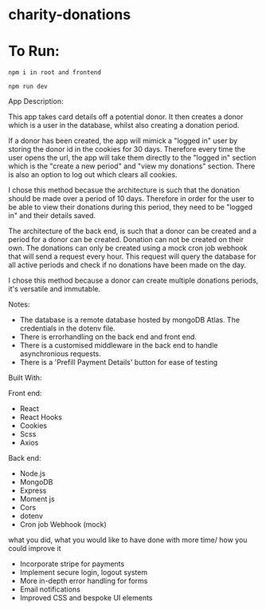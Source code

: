 # charity-donations

# To Run:

```terminal
npm i in root and frontend
```

```terminal
npm run dev
```

App Description: 

This app takes card details off a potential donor. It then creates a donor which is a user in the database, whilst also creating a donation period.

If a donor has been created, the app will mimick a "logged in" user by storing the donor id in the cookies for 30 days. Therefore every time the user opens the url, the app will take them directly to the "logged in" section which is the "create a new period" and "view my donations" section. 
There is also an option to log out which clears all cookies.

I chose this method becasue the architecture is such that the donation should be made over a period of 10 days. Therefore in order for the user to be able to view their donations during this period, they need to be "logged in" and their details saved.

The architecture of the back end, is such that a donor can be created and a period for a donor can be created. Donation can not be created on their own. The donations can only be created using a mock cron job webhook that will send a request every hour. This request will query the database for all active periods and check if no donations have been made on the day. 

I chose this method because a donor can create multiple donations periods, it's versatile and immutable.

Notes: 
* The database is a remote database hosted by mongoDB Atlas. The credentials in the dotenv file.
* There is errorhandling on the back end and front end.
* There is a customised middleware in the back end to handle asynchronious requests.
* There is a 'Prefill Payment Details' button for ease of testing


Built With: 

Front end:
* React
* React Hooks
* Cookies
* Scss
* Axios

Back end:
* Node.js
* MongoDB
* Express
* Moment js
* Cors
* dotenv
* Cron job Webhook (mock)


what you did, what you would like to have done with more time/ how you could improve it

* Incorporate stripe for payments
* Implement secure login, logout system
* More in-depth error handling for forms
* Email notifications 
* Improved CSS and bespoke UI elements